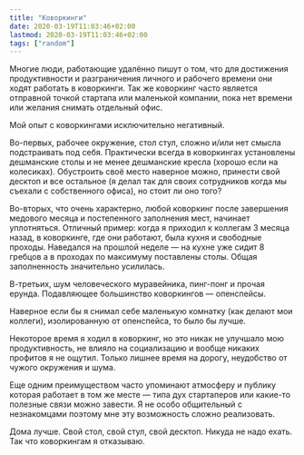 ```yaml
---
title: "Коворкинги"
date: 2020-03-19T11:03:46+02:00
lastmod: 2020-03-19T11:03:46+02:00
tags: ["random"]
---
```


Многие люди, работающие удалённо пишут о том, что для достижения продуктивности и разграничения личного и рабочего времени они ходят работать в коворкинги. Так же коворкинг часто является отправной точкой стартапа или маленькой компании, пока нет времени или желания снимать отдельный офис.

Мой опыт с коворкингами исключительно негативный.

Во-первых, рабочее окружение, стол стул, сложно и/или нет смысла подстраивать под себя. Практически всегда в коворкингах установлены дешманские столы и не менее дешманские кресла (хорошо если на колесиках). Обустроить своё место наверное можно, принести свой десктоп и все остальное (я делал так для своих сотрудников когда мы съехали с собственного офиса), но стоит ли оно того?

Во-вторых, что очень характерно, любой коворкинг после завершения медового месяца и постепенного заполнения мест, начинает уплотняться. Отличный пример: когда я приходил к коллегам 3 месяца назад, в коворкинге, где они работают, была кухня и свободные проходы. Наведался на прошлой неделе — на кухне уже сидит 8 гребцов а в проходах по максимуму поставлены столы. Общая заполненность значительно усилилась.

В-третьих, шум человеческого муравейника, пинг-понг и прочая ерунда. Подавляющее большинство коворкингов — опенспейсы.

Наверное если бы я снимал себе маленькую комнатку (как делают мои коллеги), изолированную от опенспейса, то было бы лучше.

Некоторое время я ходил в коворкинг, но это никак не улучшало мою продуктивность, не влияло на социализацию и вообще никаких профитов я не ощутил. Только лишнее время на дорогу, неудобство от чужого окружения и шума.

Еще одним преимуществом часто упоминают атмосферу и публику которая работает в том же месте — типа дух стартаперов или какие-то полезные связи можно завести. Я не особо общительный с незнакомцами поэтому мне эту возможность сложно реализовать. 

Дома лучше. Свой стол, свой стул, свой десктоп. Никуда не надо ехать. Так что коворкингам я отказываю.
